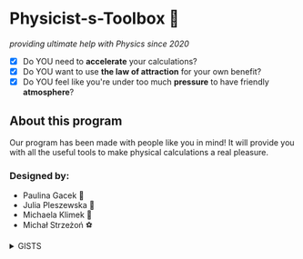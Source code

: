 # Physicist-s-Toolbox :rocket:
*providing ultimate help with Physics since 2020*
 - [x] Do YOU need to **accelerate** your calculations?
 - [x] Do YOU want to use **the law of attraction** for your own benefit?
 - [x] Do YOU feel like you're under too much **pressure** to have friendly **atmosphere**?
 ## About this program
 Our program has been made with people like you in mind! It will provide you with all the useful tools to make physical calculations a real pleasure.  
 ### Designed by:
 * Paulina Gacek :bat:
 * Julia Pleszewska :pig:
 * Michaela Klimek :dragon_face:
 * Michał Strzeżoń :soccer:
 <details><summary>GISTS</summary>
 https://gist.github.com/miklimek/3966d47ad58eb623654fc472680a6fd9
 https://gist.github.com/miklimek/c861b6618b1546029a27fd7bd5176c86
 
 https://gist.github.com/MStrzezon/9be87254f7a4a59805fe8810847a7016
 https://gist.github.com/MStrzezon/596b02de3cecb41945b7261964bfc3e2
 
 https://gist.github.com/PaulinaGacek/46bdc7e50310fe6abc79878166a7a4a4
 https://gist.github.com/PaulinaGacek/9b9edd689799b49b4b101c5dbd3acec5 
 
 https://gist.github.com/Julia-Pl1/80aedf9bf97ba00f6d22f66ae4c6b918#file-gist-number-1 
 
 https://gist.github.com/Julia-Pl1/d4e47368004a57e78c80677f41a67eb1#file-gist-number-2</details>
